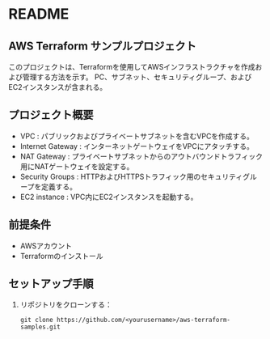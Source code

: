# README

## AWS Terraform サンプルプロジェクト

このプロジェクトは、Terraformを使用してAWSインフラストラクチャを作成および管理する方法を示す。
PC、サブネット、セキュリティグループ、およびEC2インスタンスが含まれる。

## プロジェクト概要

- VPC : パブリックおよびプライベートサブネットを含むVPCを作成する。
- Internet Gateway : インターネットゲートウェイをVPCにアタッチする。
- NAT Gateway : プライベートサブネットからのアウトバウンドトラフィック用にNATゲートウェイを設定する。
- Security Groups : HTTPおよびHTTPSトラフィック用のセキュリティグループを定義する。
- EC2 instance : VPC内にEC2インスタンスを起動する。

## 前提条件

- AWSアカウント
- Terraformのインストール

## セットアップ手順

1. リポジトリをクローンする：
   
   ```
   git clone https://github.com/<yourusername>/aws-terraform-samples.git
   ```